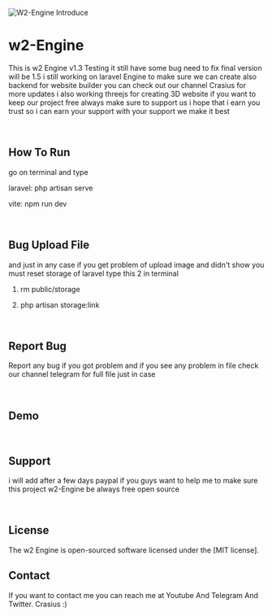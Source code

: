 
![W2-Engine Introduce](https://github.com/user-attachments/assets/4ec5799a-6e77-4a41-8056-22b57dc41b29)

# w2-Engine
This is w2 Engine v1.3 Testing it still have some bug need to fix final version will be 1.5 i still working on laravel Engine to make sure we can create also backend for website builder
you can check out our channel Crasius for more updates i also working threejs for creating 3D website if you want to keep our project free always make sure to support us i hope that i earn you
trust so i can earn your support with your support we make it best 

</br>

## How To Run
go on terminal and type

laravel: php artisan serve

vite: npm run dev

</br>

## Bug Upload File

and just in any case if you get problem of upload image and didn't show you must reset storage of laravel type this 2 in terminal

1. rm public/storage

2. php artisan storage:link

</br>

## Report Bug

Report any bug if you got problem and if you see any problem in file check our channel telegram for full file just in case

</br>

## Demo

</br>

## Support
i will add after a few days paypal if you guys want to help me to make sure this project w2-Engine be always free open source

</br>

## License
The w2 Engine is open-sourced software licensed under the [MIT license].

## Contact
If you want to contact me you can reach me at Youtube And Telegram And Twitter. 
Crasius :)

